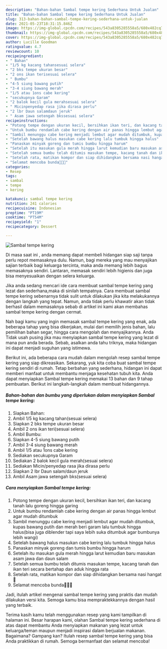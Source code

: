 ```yaml
---
description: "Bahan-bahan Sambal tempe kering Sederhana Untuk Jualan"
title: "Bahan-bahan Sambal tempe kering Sederhana Untuk Jualan"
slug: 313-bahan-bahan-sambal-tempe-kering-sederhana-untuk-jualan
date: 2021-05-23T18:31:15.846Z
image: https://img-global.cpcdn.com/recipes/543a8305285558a5/680x482cq70/sambal-tempe-kering-foto-resep-utama.jpg
thumbnail: https://img-global.cpcdn.com/recipes/543a8305285558a5/680x482cq70/sambal-tempe-kering-foto-resep-utama.jpg
cover: https://img-global.cpcdn.com/recipes/543a8305285558a5/680x482cq70/sambal-tempe-kering-foto-resep-utama.jpg
author: Lucille Goodman
ratingvalue: 4.7
reviewcount: 10
recipeingredient:
- " Bahan"
- "1/5 kg kacang tahansesuai selera"
- "2 bks tempe ukuran besar"
- "2 ons ikan terisesuai selera"
- " Bumbu"
- "4-5 siung bawang putih"
- "3-4 siung bawang merah"
- "1/5 atau 1ons cabe kering"
- "secukupnya Garam"
- "2 balok kecil gula merahsesuai selera"
- " Micinpenyedap rasa jika dirasa perlu"
- "2 lbr Daun salamdaun jeruk"
- " Asam jawa setengah bkssesuai selera"
recipeinstructions:
- "Potong tempe dengan ukuran kecil, bersihkan ikan teri, dan kacang tanah lalu goreng hingga garing"
- "Untuk bumbu rendamlah cabe kering dengan air panas hingga lembut agar mudah ditumbuk"
- "Sambil menunggu cabe kering menjadi lembut agar mudah ditumbuk, kupas bawang putih dan merah beri garam lalu tumbuk hingga halus(bisa juga diblender tapi saya lebih suka ditumbuk agar bumbunya lebih wangi)"
- "Setelah bawang halus masukan cabe kering lalu tumbuk hingga halus"
- "Panaskan minyak goreng dan tumis bumbu hingga harum"
- "Setelah itu masukan gula merah hingga larut kemudian baru masukan asam jawa dan daun salam"
- "Setelah semua bumbu telah ditumis masukan tempe, kacang tanah dan ikan teri secara bertahap dan aduk hingga rata"
- "Setelah rata, matikan kompor dan siap dihidangkan bersama nasi hangat💜"
- "Selamat mencoba bunda💜💜💜"
categories:
- Resep
tags:
- sambal
- tempe
- kering

katakunci: sambal tempe kering 
nutrition: 241 calories
recipecuisine: Indonesian
preptime: "PT19M"
cooktime: "PT54M"
recipeyield: "1"
recipecategory: Dessert

---
```



![Sambal tempe kering](https://img-global.cpcdn.com/recipes/543a8305285558a5/680x482cq70/sambal-tempe-kering-foto-resep-utama.jpg)

Di masa  saat ini , anda memang dapat membeli hidangan siap saji tanpa perlu repot memasaknya dulu. Namun, bagi mereka yang mau menyajikan sajian terbaik bagi keluarga tercinta, maka anda memang lebih bagus memasaknya sendiri. Lantaran, memasak sendiri lebih higienis dan juga bisa menyesuaikan dengan selera keluarga.

Jika anda sedang mencari ide cara membuat sambal tempe kering yang lezat dan sederhana,maka di sinilah tempatnya. Cara membuat sambal tempe kering  sebenarnya tidak sulit untuk dilakukan jika kita melakukannya dengan langkah yang tepat. Namun, anda tidak perlu khawatir akan tidak berhasil dalam memasaknya 
sebab di artikel ini kami akan membahas sambal tempe kering dengan cermat.  



Nah bagi kamu yang ingin memasak sambal tempe kering yang enak, ada beberapa tahap yang bisa dikerjakan, mulai dari memilih jenis bahan, lalu pemilihan bahan segar, hingga cara mengolah dan menyajikannya. Anda Tidak usah pusing jika mau menyiapkan sambal tempe kering yang lezat di mana pun anda berada. Sebab, asalkan anda  tahu triknya, maka hidangan ini dapat menjadi suguhan yang istimewa.

Berikut ini, ada beberapa cara mudah dalam mengolah resep sambal tempe kering yang siap dikreasikan. Sekarang, yuk kita coba buat sambal tempe kering sendiri di rumah. Tetap berbahan yang sederhana, hidangan ini dapat memberi manfaat untuk membantu menjaga kesehatan tubuh kita. Anda dapat menyiapkan Sambal tempe kering memakai 13 bahan dan 9 tahap pembuatan. Berikut ini langkah-langkah dalam membuat hidangannya.

<!--inarticleads1-->

##### Bahan-bahan dan bumbu yang diperlukan dalam menyiapkan Sambal tempe kering:

1. Siapkan  Bahan:
1. Ambil 1/5 kg kacang tahan(sesuai selera)
1. Siapkan 2 bks tempe ukuran besar
1. Ambil 2 ons ikan teri(sesuai selera)
1. Ambil  Bumbu:
1. Siapkan 4-5 siung bawang putih
1. Ambil 3-4 siung bawang merah
1. Ambil 1/5 atau 1ons cabe kering
1. Sediakan secukupnya Garam
1. Sediakan 2 balok kecil gula merah(sesuai selera)
1. Sediakan  Micin/penyedap rasa jika dirasa perlu
1. Siapkan 2 lbr Daun salam/daun jeruk
1. Ambil  Asam jawa setengah bks(sesuai selera)




<!--inarticleads2-->

##### Cara menyiapkan Sambal tempe kering:

1. Potong tempe dengan ukuran kecil, bersihkan ikan teri, dan kacang tanah lalu goreng hingga garing
1. Untuk bumbu rendamlah cabe kering dengan air panas hingga lembut agar mudah ditumbuk
1. Sambil menunggu cabe kering menjadi lembut agar mudah ditumbuk, kupas bawang putih dan merah beri garam lalu tumbuk hingga halus(bisa juga diblender tapi saya lebih suka ditumbuk agar bumbunya lebih wangi)
1. Setelah bawang halus masukan cabe kering lalu tumbuk hingga halus
1. Panaskan minyak goreng dan tumis bumbu hingga harum
1. Setelah itu masukan gula merah hingga larut kemudian baru masukan asam jawa dan daun salam
1. Setelah semua bumbu telah ditumis masukan tempe, kacang tanah dan ikan teri secara bertahap dan aduk hingga rata
1. Setelah rata, matikan kompor dan siap dihidangkan bersama nasi hangat💜
1. Selamat mencoba bunda💜💜💜




Jadi, itulah artikel mengenai  sambal tempe kering  yang praktis dan mudah dilakukan versi kita. Semoga kamu bisa mempraktekkannya dengan hasil yang terbaik. 

Terima kasih kamu telah menggunakan resep yang kami tampilkan di halaman ini. Besar harapan kami, olahan  Sambal tempe kering sederhana di atas dapat membantu Anda menyiapkan makanan yang lezat untuk keluarga/teman maupun menjadi inspirasi dalam berjualan makanan. Bagaimana? Gampang kan? Itulah resep sambal tempe kering yang bisa Anda praktikkan di rumah. Semoga bermanfaat dan selamat mencoba!

